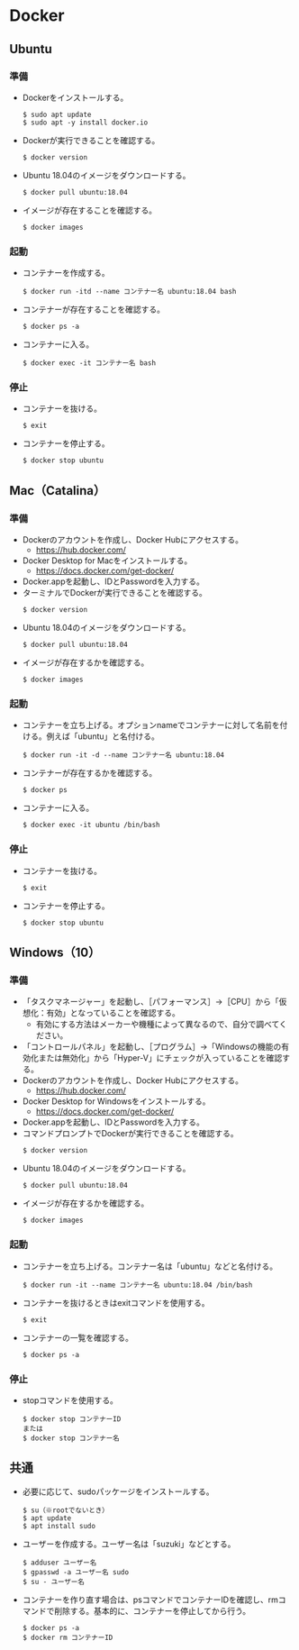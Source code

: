 # Docker
## Ubuntu
### 準備
- Dockerをインストールする。
  ```
  $ sudo apt update
  $ sudo apt -y install docker.io
  ```
- Dockerが実行できることを確認する。
  ```
  $ docker version
  ```
- Ubuntu 18.04のイメージをダウンロードする。
  ```
  $ docker pull ubuntu:18.04
  ```
- イメージが存在することを確認する。
  ```
  $ docker images
  ```

### 起動
- コンテナーを作成する。
  ```
  $ docker run -itd --name コンテナー名 ubuntu:18.04 bash
  ```
- コンテナーが存在することを確認する。
  ```
  $ docker ps -a
  ```
- コンテナーに入る。
  ```
  $ docker exec -it コンテナー名 bash
  ```

### 停止
- コンテナーを抜ける。
  ```
  $ exit
  ```
- コンテナーを停止する。
  ```
  $ docker stop ubuntu
  ```

## Mac（Catalina）
### 準備
- Dockerのアカウントを作成し、Docker Hubにアクセスする。
  - https://hub.docker.com/
- Docker Desktop for Macをインストールする。
  - https://docs.docker.com/get-docker/
- Docker.appを起動し、IDとPasswordを入力する。
- ターミナルでDockerが実行できることを確認する。
  ```
  $ docker version
  ```
- Ubuntu 18.04のイメージをダウンロードする。
  ```
  $ docker pull ubuntu:18.04
  ```
- イメージが存在するかを確認する。
  ```
  $ docker images
  ```

### 起動
- コンテナーを立ち上げる。オプションnameでコンテナーに対して名前を付ける。例えば「ubuntu」と名付ける。
  ```
  $ docker run -it -d --name コンテナー名 ubuntu:18.04
  ```
- コンテナーが存在するかを確認する。
  ```
  $ docker ps
  ```
- コンテナーに入る。
  ```
  $ docker exec -it ubuntu /bin/bash
  ```

### 停止
- コンテナーを抜ける。
  ```
  $ exit
  ```
- コンテナーを停止する。
  ```
  $ docker stop ubuntu
  ```    

## Windows（10）
### 準備
- 「タスクマネージャー」を起動し、［パフォーマンス］→［CPU］から「仮想化：有効」となっていることを確認する。
  - 有効にする方法はメーカーや機種によって異なるので、自分で調べてください。
- 「コントロールパネル」を起動し、［プログラム］→「Windowsの機能の有効化または無効化」から「Hyper-V」にチェックが入っていることを確認する。
- Dockerのアカウントを作成し、Docker Hubにアクセスする。
  - https://hub.docker.com/
- Docker Desktop for Windowsをインストールする。
  - https://docs.docker.com/get-docker/
- Docker.appを起動し、IDとPasswordを入力する。
- コマンドプロンプトでDockerが実行できることを確認する。
  ```
  $ docker version
  ```
- Ubuntu 18.04のイメージをダウンロードする。
  ```
  $ docker pull ubuntu:18.04
  ```
- イメージが存在するかを確認する。
  ```
  $ docker images
  ```

### 起動
- コンテナーを立ち上げる。コンテナー名は「ubuntu」などと名付ける。
  ```
  $ docker run -it --name コンテナー名 ubuntu:18.04 /bin/bash 
  ```
- コンテナーを抜けるときはexitコマンドを使用する。
  ```
  $ exit
  ```
- コンテナーの一覧を確認する。
  ```
  $ docker ps -a
  ```

### 停止
- stopコマンドを使用する。
  ```
  $ docker stop コンテナーID
  または
  $ docker stop コンテナー名
  ```

## 共通
- 必要に応じて、sudoパッケージをインストールする。
  ```
  $ su（※rootでないとき）
  $ apt update
  $ apt install sudo
  ```
- ユーザーを作成する。ユーザー名は「suzuki」などとする。
  ```
  $ adduser ユーザー名
  $ gpasswd -a ユーザー名 sudo
  $ su - ユーザー名
  ```
- コンテナーを作り直す場合は、psコマンドでコンテナーIDを確認し、rmコマンドで削除する。基本的に、コンテナーを停止してから行う。
  ```
  $ docker ps -a
  $ docker rm コンテナーID
  ```
